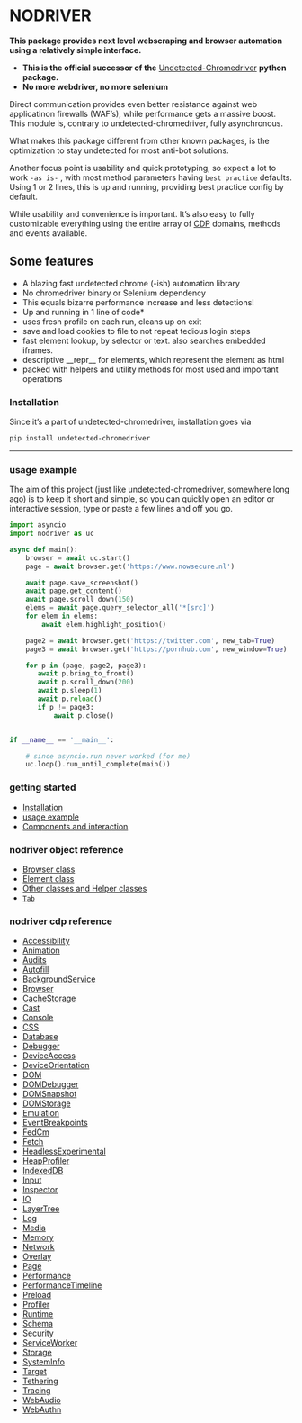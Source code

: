 # NODRIVER

**This package provides next level webscraping and browser automation
using a relatively simple interface.**

* **This is the official successor of the** [Undetected-Chromedriver](https://github.com/ultrafunkamsterdam/undetected-chromedriver/) **python package.**
* **No more webdriver, no more selenium**

Direct communication provides even better resistance against web applicatinon firewalls (WAF’s), while
performance gets a massive boost.
This module is, contrary to undetected-chromedriver, fully asynchronous.

What makes this package different from other known packages,
is the optimization to stay undetected for most anti-bot solutions.

Another focus point is usability and quick prototyping, so expect a lot to work `-as is-` ,
with most method parameters having `best practice` defaults.
Using 1 or 2 lines, this is up and running, providing best practice config
by default.

While usability and convenience is important. It’s also easy
to fully customizable everything using the entire array of
[CDP](https://chromedevtools.github.io/devtools-protocol/) domains, methods and events available.

## Some features

* A blazing fast undetected chrome (-ish) automation library
* No chromedriver binary or Selenium dependency
* This equals bizarre performance increase and less detections!
* Up and running in 1 line of code\*
* uses fresh profile on each run, cleans up on exit
* save and load cookies to file to not repeat tedious login steps
* fast element lookup, by selector or text. also searches embedded iframes.
* descriptive \_\_repr_\_ for elements, which represent the element as html
* packed with helpers and utility methods for most used and important operations

<!-- * ```elem.text```
* ```elem.text_all```

* ```elem.parent.parent.parent.attrs```
* ```anchor_elem.href and anchor_elem['href']```
* ```anchor_elem.href = 'someotherthing'; await anchor_elem.save()```
* ```elem.children[-1].children[0].children[4]```

* ```await html5video_element.record_video()```
* ```await html5video_element('method')```
* ```await html5video_element.apply('''(el) => el.currentTime = 0''')```
* ```tab = await browser.get(url, new_tab=True)```
* ```tab_win = await browser.get(url, new_window=True)```
* ```first = await tab.find('search text')```
* ```all_results = await tab.find_all('search text')```
* ```first_submit_button = await tab.find(selector='button[type=submit]')```
* ```inputs_in_form = await tab.find_all('form input')``` -->

### Installation

Since it’s a part of undetected-chromedriver, installation goes via

```default
pip install undetected-chromedriver
```

---

<a id="getting-started-commands"></a>

### usage example

The aim of this project (just like undetected-chromedriver, somewhere long ago)
is to keep it short and simple, so you can quickly open an editor or interactive session,
type or paste a few lines and off you go.

```python
import asyncio
import nodriver as uc

async def main():
    browser = await uc.start()
    page = await browser.get('https://www.nowsecure.nl')

    await page.save_screenshot()
    await page.get_content()
    await page.scroll_down(150)
    elems = await page.query_selector_all('*[src]')
    for elem in elems:
        await elem.highlight_position()

    page2 = await browser.get('https://twitter.com', new_tab=True)
    page3 = await browser.get('https://pornhub.com', new_window=True)

    for p in (page, page2, page3):
       await p.bring_to_front()
       await p.scroll_down(200)
       await p.sleep(1)
       await p.reload()
       if p != page3:
           await p.close()


if __name__ == '__main__':

    # since asyncio.run never worked (for me)
    uc.loop().run_until_complete(main())
```

### getting started

* [Installation](nodriver/quickstart.md)
* [usage example](nodriver/quickstart.md#usage-example)
* [Components and interaction](nodriver/quickstart.md#components-and-interaction)

### nodriver object reference

* [Browser class](nodriver/classes/browser.md)
* [Element class](nodriver/classes/element.md)
* [Other classes and Helper classes](nodriver/classes/others_and_helpers.md)
* [`Tab`](nodriver/classes/tab.md)

### nodriver cdp reference

* [Accessibility](nodriver/cdp/accessibility.md)
* [Animation](nodriver/cdp/animation.md)
* [Audits](nodriver/cdp/audits.md)
* [Autofill](nodriver/cdp/autofill.md)
* [BackgroundService](nodriver/cdp/background_service.md)
* [Browser](nodriver/cdp/browser.md)
* [CacheStorage](nodriver/cdp/cache_storage.md)
* [Cast](nodriver/cdp/cast.md)
* [Console](nodriver/cdp/console.md)
* [CSS](nodriver/cdp/css.md)
* [Database](nodriver/cdp/database.md)
* [Debugger](nodriver/cdp/debugger.md)
* [DeviceAccess](nodriver/cdp/device_access.md)
* [DeviceOrientation](nodriver/cdp/device_orientation.md)
* [DOM](nodriver/cdp/dom.md)
* [DOMDebugger](nodriver/cdp/dom_debugger.md)
* [DOMSnapshot](nodriver/cdp/dom_snapshot.md)
* [DOMStorage](nodriver/cdp/dom_storage.md)
* [Emulation](nodriver/cdp/emulation.md)
* [EventBreakpoints](nodriver/cdp/event_breakpoints.md)
* [FedCm](nodriver/cdp/fed_cm.md)
* [Fetch](nodriver/cdp/fetch.md)
* [HeadlessExperimental](nodriver/cdp/headless_experimental.md)
* [HeapProfiler](nodriver/cdp/heap_profiler.md)
* [IndexedDB](nodriver/cdp/indexed_db.md)
* [Input](nodriver/cdp/input_.md)
* [Inspector](nodriver/cdp/inspector.md)
* [IO](nodriver/cdp/io.md)
* [LayerTree](nodriver/cdp/layer_tree.md)
* [Log](nodriver/cdp/log.md)
* [Media](nodriver/cdp/media.md)
* [Memory](nodriver/cdp/memory.md)
* [Network](nodriver/cdp/network.md)
* [Overlay](nodriver/cdp/overlay.md)
* [Page](nodriver/cdp/page.md)
* [Performance](nodriver/cdp/performance.md)
* [PerformanceTimeline](nodriver/cdp/performance_timeline.md)
* [Preload](nodriver/cdp/preload.md)
* [Profiler](nodriver/cdp/profiler.md)
* [Runtime](nodriver/cdp/runtime.md)
* [Schema](nodriver/cdp/schema.md)
* [Security](nodriver/cdp/security.md)
* [ServiceWorker](nodriver/cdp/service_worker.md)
* [Storage](nodriver/cdp/storage.md)
* [SystemInfo](nodriver/cdp/system_info.md)
* [Target](nodriver/cdp/target.md)
* [Tethering](nodriver/cdp/tethering.md)
* [Tracing](nodriver/cdp/tracing.md)
* [WebAudio](nodriver/cdp/web_audio.md)
* [WebAuthn](nodriver/cdp/web_authn.md)
